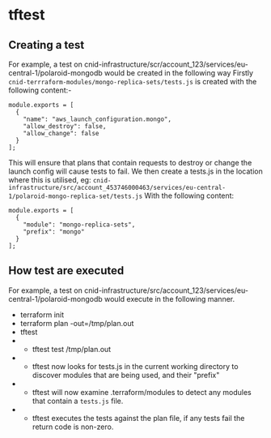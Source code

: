 # tftest

## Creating a test

For example, a test on cnid-infrastructure/scr/account_123/services/eu-central-1/polaroid-mongodb would be created in the following way
Firstly `cnid-terrraform-modules/mongo-replica-sets/tests.js` is created with the following content:-
```
module.exports = [
  {
    "name": "aws_launch_configuration.mongo",
    "allow_destroy": false,
    "allow_change": false
  }
];
```
This will ensure that plans that contain requests to destroy or change the launch config will cause tests to fail.
We then create a tests.js in the location where this is utilised, eg: `cnid-infrastructure/src/account_453746000463/services/eu-central-1/polaroid-mongo-replica-set/tests.js`
With the following content:
```
module.exports = [
  {
    "module": "mongo-replica-sets",
    "prefix": "mongo"
  }
];
```

## How test are executed

For example, a test on cnid-infrastructure/src/account_123/services/eu-central-1/polaroid-mongodb would execute in the following manner.
- terraform init
- terraform plan -out=/tmp/plan.out
- tftest
- - tftest test /tmp/plan.out
- - tftest now looks for tests.js in the current working directory to discover modules that are being used, and their "prefix"
- - tftest will now examine .terraform/modules to detect any modules that contain a `tests.js` file.
- - tftest executes the tests against the plan file, if any tests fail the return code is non-zero.

